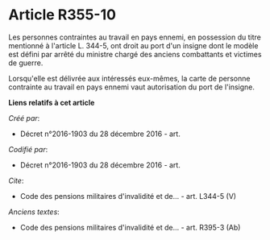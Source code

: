 # Article R355-10

Les personnes contraintes au travail en pays ennemi, en possession du titre mentionné à l'article L. 344-5, ont droit au port
d'un insigne dont le modèle est défini par arrêté du ministre chargé des anciens combattants et victimes de guerre.

Lorsqu'elle est délivrée aux intéressés eux-mêmes, la carte de personne contrainte au travail en pays ennemi vaut
autorisation du port de l'insigne.

**Liens relatifs à cet article**

_Créé par_:

  - Décret n°2016-1903 du 28 décembre 2016 - art.

_Codifié par_:

  - Décret n°2016-1903 du 28 décembre 2016 - art.

_Cite_:

  - Code des pensions militaires d'invalidité et de... - art. L344-5 (V)

_Anciens textes_:

  - Code des pensions militaires d'invalidité et de... - art. R395-3 (Ab)
